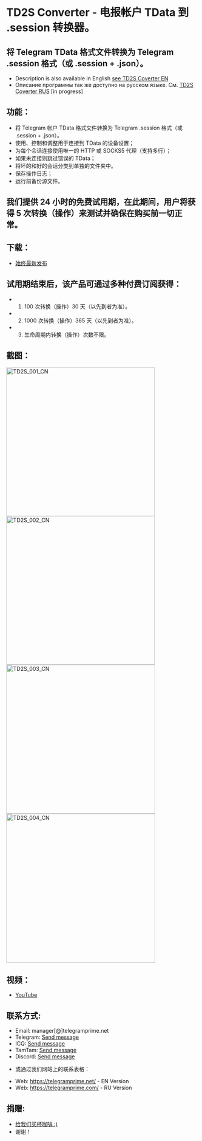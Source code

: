 # TD2S Converter - 电报帐户 TData 到 .session 转换器。
## 将 Telegram TData 格式文件转换为 Telegram .session 格式（或 .session + .json）。

 * Description is also available in English [see TD2S Coverter EN](https://github.com/telegram-prime/Telegram-TData-to-Session-Converter)
 * Описание программы так же доступно на русском языке. См. [TD2S Coverter RUS](https://github.com/telegram-prime/Telegram-TData-to-Session-Converter-RU/) [in progress]


## 功能：
 - 将 Telegram 帐户 TData 格式文件转换为 Telegram .session 格式（或 .session + .json）。
 - 使用、控制和调整用于连接到 TData 的设备设置；
 - 为每个会话连接使用唯一的 HTTP 或 SOCKS5 代理（支持多行）；
 - 如果未连接则跳过错误的 TData；
 - 将坏的和好的会话分类到单独的文件夹中。
 - 保存操作日志；
 - 运行前备份源文件。


## 我们提供 24 小时的免费试用期，在此期间，用户将获得 5 次转换（操作）来测试并确保在购买前一切正常。

## 下载：
 - [始终最新发布](https://github.com/telegram-prime/Telegram-TData-to-Session-Converter-CN/releases/latest)


## 试用期结束后，该产品可通过多种付费订阅获得：
- 1. 100 次转换（操作）30 天（以先到者为准）。
- 2. 1000 次转换（操作）365 天（以先到者为准）。
- 3. 生命周期内转换（操作）次数不限。


## 截图：

<img width="391" alt="TD2S_001_CN" src="https://user-images.githubusercontent.com/94137664/210386190-1d174f16-c545-47ec-86a0-8ff9551d25ce.png"> <img width="391" alt="TD2S_002_CN" src="https://user-images.githubusercontent.com/94137664/210386179-3502a62d-74e4-44c7-aa3f-cf8fbe68157e.png">
<img width="392" alt="TD2S_003_CN" src="https://user-images.githubusercontent.com/94137664/210386173-23f9b2c7-c1a6-4f67-944e-8cf202c05dc0.png"> <img width="392" alt="TD2S_004_CN" src="https://user-images.githubusercontent.com/94137664/210386549-e81515bc-c9b3-4435-a5e3-beb1b34fd319.png">


## 视频：
- [YouTube](https://youtu.be/UnGHt6zBJWQ)


##  联系方式:
- Email:    manager[@]telegramprime.net
- Telegram: [Send message](https://telegramprime.com/telegram-contact)
- ICQ:      [Send message](https://telegramprime.com/icq-contact)
- TamTam:   [Send message](https://telegramprime.com/tamtam-contact)
- Discord:  [Send message](https://telegramprime.com/discord-contact)

* 或通过我们网站上的联系表格：
- Wеb: https://telegramprime.net/ - EN Version
- Wеb: https://telegramprime.com/ - RU Version


## 捐赠:
* [给我们买杯咖啡 :)](https://nowpayments.io/donation/telegramprime)
* 谢谢！








